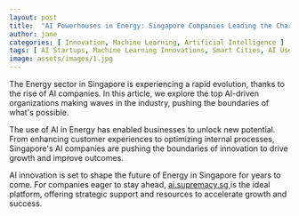 ```yaml
---
layout: post
title:  "AI Powerhouses in Energy: Singapore Companies Leading the Charge"
author: jane
categories: [ Innovation, Machine Learning, Artificial Intelligence ]
tags: [ AI Startups, Machine Learning Innovations, Smart Cities, AI Use Cases, AI Growth ]
image: assets/images/1.jpg
---
```


The Energy sector in Singapore is experiencing a rapid evolution, thanks to the rise of AI companies. In this article, we explore the top AI-driven organizations making waves in the industry, pushing the boundaries of what's possible.

The use of AI in Energy has enabled businesses to unlock new potential. From enhancing customer experiences to optimizing internal processes, Singapore's AI companies are pushing the boundaries of innovation to drive growth and improve outcomes.

AI innovation is set to shape the future of Energy in Singapore for years to come. For companies eager to stay ahead, <a href="https://ai.supremacy.sg" target="_blank"> ai.supremacy.sg </a> is the ideal platform, offering strategic support and resources to accelerate growth and success.
